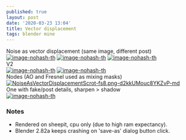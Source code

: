 ```yaml
---
published: true
layout: post
date: '2020-03-23 13:04'
title: Vector displacement
tags: blender mine 
---
```

Noise as vector displacement (same image, different post)  
[![image-nohash-th](https://images.weserv.nl/?url=https://i.imgur.com/2XC1ve1b.png)](https://images.weserv.nl/?url=https://i.imgur.com/2XC1ve1.png)
[![image-nohash-th](https://images.weserv.nl/?url=https://i.imgur.com/k79ndItb.png)](https://images.weserv.nl/?url=https://i.imgur.com/k79ndIt.png)
[![image-nohash-th](https://images.weserv.nl/?url=https://i.imgur.com/JLrv19Mb.jpg)](https://images.weserv.nl/?url=https://i.imgur.com/ZH0ZLkx.png)  
V2  
[![image-nohash-th](https://images.weserv.nl/?url=https://i.imgur.com/mNFaWx4b.png)](https://images.weserv.nl/?url=https://i.imgur.com/mNFaWx4.png)
[![image-nohash-th](https://images.weserv.nl/?url=https://i.imgur.com/upXGkbRb.png)](https://images.weserv.nl/?url=https://i.imgur.com/upXGkbR.png)  
Nodes (AO and Fresnel used as mixing masks)   
[![NoiseAsVectorDisplacementScrot-fs8.png-d2kkUMouc8YKZvP-md](https://images.weserv.nl/?url=https://i.imgur.com/kETcJYEl.png)](https://images.weserv.nl/?url=https://i.imgur.com/kETcJYE.png)  
One with fake/post details, sharpen > shadow  
[![image-nohash-th](https://images.weserv.nl/?url=https://i.imgur.com/eddAhcvb.png)](https://images.weserv.nl/?url=https://i.imgur.com/eddAhcv.png)

### Notes 
- Rendered on sheepit, cpu only (due to high ram expectancy).
- Blender 2.82a keeps crashing on 'save-as' dialog button click.
